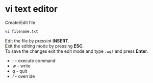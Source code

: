 # vi text editor

Create/Edit file

```bash
vi filename.txt
```

Edit the file by pressint __INSERT__.  
Exit the editing mode by pressing __ESC__.  
To save the changes exit the edit mode and type ```:wq!``` and press __Enter__.

* *:* - execute command
* *w* - write
* *q* - quit
* *!* - override
